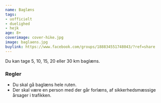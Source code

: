 ```yaml
---
name: Baglæns
tags:
- uofficielt
- duelighed
- hejk
age: 8+
coverimage: cover-hike.jpg
image: baglaens.jpg
buylink: https://www.facebook.com/groups/188834551748043/?ref=share
---
```

Du kan tage 5, 10, 15, 20 eller 30 km baglæns.

### Regler
- Du skal gå baglæns hele ruten.
- Der skal være en person med der går forlæns, af sikkerhedsmæssige årsager i trafikken.
